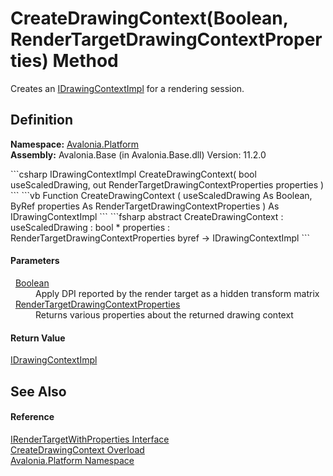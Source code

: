 # CreateDrawingContext(Boolean, RenderTargetDrawingContextProperties) Method


Creates an <a href="T_Avalonia_Platform_IDrawingContextImpl">IDrawingContextImpl</a> for a rendering session.



## Definition
**Namespace:** <a href="N_Avalonia_Platform">Avalonia.Platform</a>  
**Assembly:** Avalonia.Base (in Avalonia.Base.dll) Version: 11.2.0

<Tabs groupId="api-code-preview">
<TabItem value="csharp" label="C#">
```csharp
IDrawingContextImpl CreateDrawingContext(
	bool useScaledDrawing,
	out RenderTargetDrawingContextProperties properties
)
```
</TabItem>
<TabItem value="vb" label="VB">
```vb
Function CreateDrawingContext ( 
	useScaledDrawing As Boolean,
	<OutAttribute> ByRef properties As RenderTargetDrawingContextProperties
) As IDrawingContextImpl
```
</TabItem>
<TabItem value="fsharp" label="F#">
```fsharp
abstract CreateDrawingContext : 
        useScaledDrawing : bool * 
        properties : RenderTargetDrawingContextProperties byref -> IDrawingContextImpl 
```
</TabItem>
</Tabs>



#### Parameters
<dl><dt>  <a href="https://learn.microsoft.com/dotnet/api/system.boolean" target="_blank" rel="noopener noreferrer">Boolean</a></dt><dd>Apply DPI reported by the render target as a hidden transform matrix</dd><dt>  <a href="T_Avalonia_Platform_RenderTargetDrawingContextProperties">RenderTargetDrawingContextProperties</a></dt><dd>Returns various properties about the returned drawing context</dd></dl>

#### Return Value
<a href="T_Avalonia_Platform_IDrawingContextImpl">IDrawingContextImpl</a>

## See Also


#### Reference
<a href="T_Avalonia_Platform_IRenderTargetWithProperties">IRenderTargetWithProperties Interface</a>  
<a href="Overload_Avalonia_Platform_IRenderTargetWithProperties_CreateDrawingContext">CreateDrawingContext Overload</a>  
<a href="N_Avalonia_Platform">Avalonia.Platform Namespace</a>  
